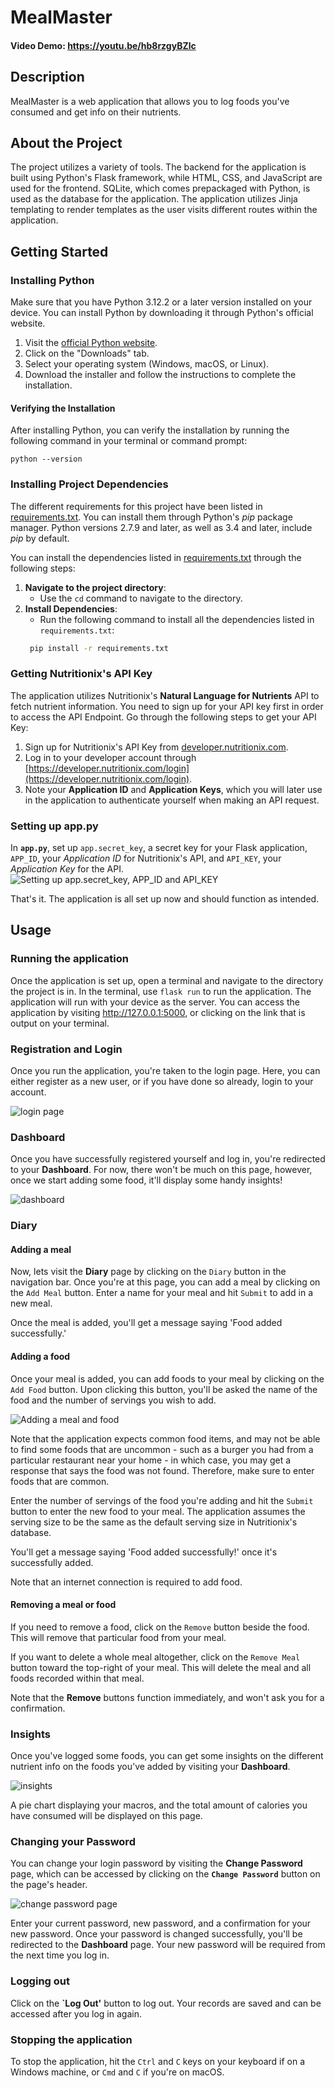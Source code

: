 # MealMaster
#### Video Demo: https://youtu.be/hb8rzgyBZlc

## Description
MealMaster is a web application that allows you to log foods you've consumed and get info on their nutrients.

## About the Project
The project utilizes a variety of tools. The backend for the application is built using Python's Flask framework, while HTML, CSS, and JavaScript are used for the frontend. SQLite, which comes prepackaged with Python, is used as the database for the application. The application utilizes Jinja templating to render templates as the user visits different routes within the application.

## Getting Started
### Installing Python
Make sure that you have Python 3.12.2 or a later version installed on your device. You can install Python by downloading it through Python's official website.

1. Visit the [official Python website](https://www.python.org/).
2. Click on the "Downloads" tab.
3. Select your operating system (Windows, macOS, or Linux).
4. Download the installer and follow the instructions to complete the installation.

#### Verifying the Installation
After installing Python, you can verify the installation by running the following command in your terminal or command prompt:
```
python --version
``` 

### Installing Project Dependencies
The different requirements for this project have been listed in [requirements.txt](requirements.txt). You can install them through Python's *pip* package manager. Python versions 2.7.9 and later, as well as 3.4 and later, include *pip* by default.

You can install the dependencies listed in [requirements.txt](requirements.txt) through the following steps:

1. **Navigate to the project directory**:
    - Use the `cd` command to navigate to the directory.
2. **Install Dependencies**:
    - Run the following command to install all the dependencies listed in `requirements.txt`:
    ```sh
     pip install -r requirements.txt
     ```

### Getting Nutritionix's API Key
The application utilizes Nutritionix's **Natural Language for Nutrients** API to fetch nutrient information. You need to sign up for your API key first in order to access the API Endpoint. Go through the following steps to get your API Key:
1. Sign up for Nutritionix's API Key from [developer.nutritionix.com](https://developer.nutritionix.com/signup).
2. Log in to your developer account through [https://developer.nutritionix.com/login](https://developer.nutritionix.com/login).
3. Note your **Application ID** and **Application Keys**, which you will later use in the application to authenticate yourself when making an API request.

### Setting up **app.py**
In **`app.py`**, set up `app.secret_key`, a secret key for your Flask application, `APP_ID`, your *Application ID* for Nutritionix's API, and `API_KEY`, your *Application Key* for the API.
![Setting up app.secret_key, APP_ID and API_KEY](readme_img/app_config.png)

That's it. The application is all set up now and should function as intended.


## Usage
### Running the application
Once the application is set up, open a terminal and navigate to the directory the project is in. In the terminal, use `flask run` to run the application. The application will run with your device as the server. You can access the application by visiting http://127.0.0.1:5000, or clicking on the link that is output on your terminal.

### Registration and Login
Once you run the application, you're taken to the login page. Here, you can either register as a new user, or if you have done so already, login to your account. 

![login page](readme_img/login.png)

### Dashboard
Once you have successfully registered yourself and log in, you're redirected to your **Dashboard**. For now, there won't be much on this page, however, once we start adding some food, it'll display some handy insights!

![dashboard](readme_img/dashboard.png)

### Diary
#### Adding a  meal
Now, lets visit the **Diary** page by clicking on the `Diary` button in the navigation bar. Once you're at this page, you can add a meal by clicking on the `Add Meal` button. Enter a name for your meal and hit `Submit` to add in a new meal.

Once the meal is added, you'll get a message saying 'Food added successfully.'

#### Adding a food

Once your meal is added, you can add foods to your meal by clicking on the `Add Food` button. Upon clicking this button, you'll be asked the name of the food and the number of servings you wish to add.

![Adding a meal and food](readme_img/add_food.png)

Note that the application expects common food items, and may not be able to find some foods that are uncommon - such as a burger you had from a particular restaurant near your home - in which case, you may get a response that says the food was not found. Therefore, make sure to enter foods that are common.

Enter the number of servings of the food you're adding and hit the `Submit` button to enter the new food to your meal. The application assumes the serving size to be the same as the default serving size in Nutritionix's database.

You'll get a message saying 'Food added successfully!' once it's successfully added.

Note that an internet connection is required to add food.

#### Removing a meal or food

If you need to remove a food, click on the `Remove` button beside the food. This will remove that particular food from your meal.

If you want to delete a whole meal altogether, click on the `Remove Meal` button toward the top-right of your meal. This will delete the meal and all foods recorded within that meal.

Note that the **Remove** buttons function immediately, and won't ask you for a confirmation.

### Insights
Once you've logged some foods, you can get some insights on the different nutrient info on the foods you've added by visiting your **Dashboard**.

![insights](readme_img/insights.png)

A pie chart displaying your macros, and the total amount of calories you have consumed will be displayed on this page.

### Changing your Password
You can change your login password by visiting the **Change Password** page, which can be accessed by clicking on the **`Change Password`** button on the page's header. 

![change password page](readme_img/change_pw.png)

Enter your current password, new password, and a confirmation for your new password. Once your password is changed successfully, you'll be redirected to the **Dashboard** page. Your new password will be required from the next time you log in.

### Logging out
Click on the **`Log Out'** button to log out. Your records are saved and can be accessed after you log in again.


### Stopping the application
To stop the application, hit the `Ctrl` and `C` keys on your keyboard if on a Windows machine, or `Cmd` and `C` if you're on macOS.
